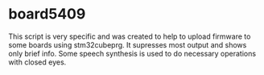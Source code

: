 # board5409
This script is very specific and was created to help to upload firmware to some boards using stm32cubeprg. It supresses most output and shows only brief info. Some speech synthesis is used to do necessary operations with closed eyes.
